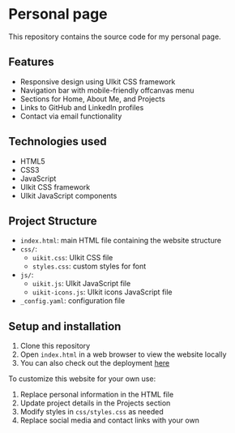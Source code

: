 # Personal page

This repository contains the source code for my personal page.

## Features

- Responsive design using UIkit CSS framework
- Navigation bar with mobile-friendly offcanvas menu
- Sections for Home, About Me, and Projects
- Links to GitHub and LinkedIn profiles
- Contact via email functionality

## Technologies used

- HTML5
- CSS3
- JavaScript
- UIkit CSS framework
- UIkit JavaScript components

## Project Structure

- `index.html`: main HTML file containing the website structure
- `css/`:
  - `uikit.css`: UIkit CSS file
  - `styles.css`: custom styles for font
- `js/`:
  - `uikit.js`: UIkit JavaScript file
  - `uikit-icons.js`: UIkit icons JavaScript file
- `_config.yaml`: configuration file

## Setup and installation

1. Clone this repository
2. Open `index.html` in a web browser to view the website locally
3. You can also check out the deployment [here](aveyilagrun.github.io)

To customize this website for your own use:

1. Replace personal information in the HTML file
2. Update project details in the Projects section
3. Modify styles in `css/styles.css` as needed
4. Replace social media and contact links with your own